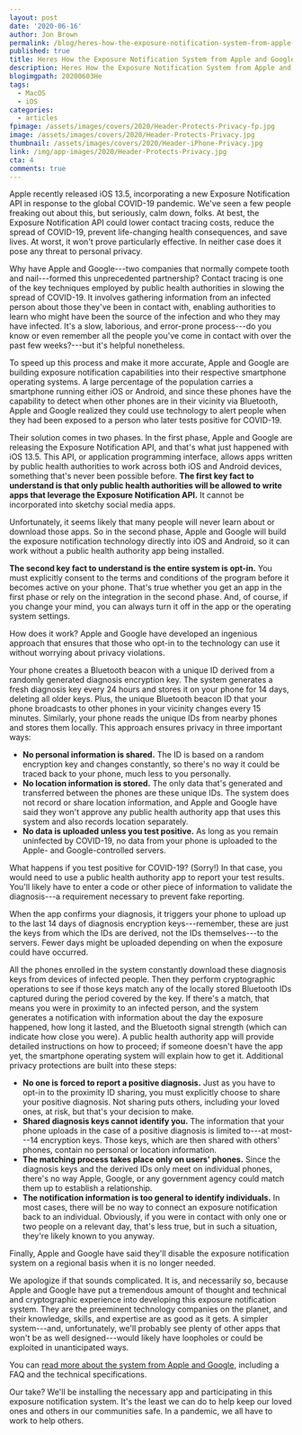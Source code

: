 ```yaml
---
layout: post
date: '2020-06-16'
author: Jon Brown
permalink: /blog/heres-how-the-exposure-notification-system-from-apple-and-google-protects-your-privacy/
published: true
title: Heres How the Exposure Notification System from Apple and Google Protects Your Privacy
description: Heres How the Exposure Notification System from Apple and Google Protects Your Privacy
blogimgpath: 20200603He
tags:
  - MacOS
  - iOS
categories:
  - articles
fpimage: /assets/images/covers/2020/Header-Protects-Privacy-fp.jpg
image: /assets/images/covers/2020/Header-Protects-Privacy.jpg
thumbnail: /assets/images/covers/2020/Header-iPhone-Privacy.jpg
link: /img/app-images/2020/Header-Protects-Privacy.jpg
cta: 4
comments: true
---
```

Apple recently released iOS 13.5, incorporating a new Exposure
Notification API in response to the global COVID-19 pandemic. We've seen
a few people freaking out about this, but seriously, calm down, folks.
At best, the Exposure Notification API could lower contact tracing
costs, reduce the spread of COVID-19, prevent life-changing health
consequences, and save lives. At worst, it won't prove particularly
effective. In neither case does it pose any threat to personal privacy.

Why have Apple and Google---two companies that normally compete tooth
and nail---formed this unprecedented partnership? Contact tracing is one
of the key techniques employed by public health authorities in slowing
the spread of COVID-19. It involves gathering information from an
infected person about those they've been in contact with, enabling
authorities to learn who might have been the source of the infection and
who they may have infected. It's a slow, laborious, and error-prone
process---do you know or even remember all the people you've come in
contact with over the past few weeks?---but it's helpful nonetheless.

To speed up this process and make it more accurate, Apple and Google are
building exposure notification capabilities into their respective
smartphone operating systems. A large percentage of the population
carries a smartphone running either iOS or Android, and since these
phones have the capability to detect when other phones are in their
vicinity via Bluetooth, Apple and Google realized they could use
technology to alert people when they had been exposed to a person who
later tests positive for COVID-19.

Their solution comes in two phases. In the first phase, Apple and Google
are releasing the Exposure Notification API, and that's what just
happened with iOS 13.5. This API, or application programming interface,
allows apps written by public health authorities to work across both iOS
and Android devices, something that's never been possible before. **The
first key fact to understand is that only public health authorities will
be allowed to write apps that leverage the Exposure Notification API.**
It cannot be incorporated into sketchy social media apps.

Unfortunately, it seems likely that many people will never learn about
or download those apps. So in the second phase, Apple and Google will
build the exposure notification technology directly into iOS and
Android, so it can work without a public health authority app being
installed.

**The second key fact to understand is the entire system is opt-in.**
You must explicitly consent to the terms and conditions of the program
before it becomes active on your phone. That's true whether you get an
app in the first phase or rely on the integration in the second phase.
And, of course, if you change your mind, you can always turn it off in
the app or the operating system settings.

How does it work? Apple and Google have developed an ingenious approach
that ensures that those who opt-in to the technology can use it without
worrying about privacy violations.

Your phone creates a Bluetooth beacon with a unique ID derived from a
randomly generated diagnosis encryption key. The system generates a
fresh diagnosis key every 24 hours and stores it on your phone for 14
days, deleting all older keys. Plus, the unique Bluetooth beacon ID that
your phone broadcasts to other phones in your vicinity changes every 15
minutes. Similarly, your phone reads the unique IDs from nearby phones
and stores them locally. This approach ensures privacy in three
important ways:

-   **No personal information is shared.** The ID
    is based on a random encryption key and changes constantly, so
    there's no way it could be traced back to your phone, much less to
    you personally.
-   **No location information is stored.** The only
    data that's generated and transferred between the phones are these
    unique IDs. The system does not record or share location
    information, and Apple and Google have said they won't approve any
    public health authority app that uses this system and also records
    location separately.
-   **No data is uploaded unless you test
    positive.** As long as you remain uninfected by COVID-19, no data
    from your phone is uploaded to the Apple- and Google-controlled
    servers.

What happens if you test positive for COVID-19? (Sorry!) In that case,
you would need to use a public health authority app to report your test
results. You'll likely have to enter a code or other piece of
information to validate the diagnosis---a requirement necessary to
prevent fake reporting.

When the app confirms your diagnosis, it triggers your phone to upload
up to the last 14 days of diagnosis encryption keys---remember, these
are just the keys from which the IDs are derived, not the IDs
themselves---to the servers. Fewer days might be uploaded depending on
when the exposure could have occurred.

All the phones enrolled in the system constantly download these
diagnosis keys from devices of infected people. Then they perform
cryptographic operations to see if those keys match any of the locally
stored Bluetooth IDs captured during the period covered by the key. If
there's a match, that means you were in proximity to an infected person,
and the system generates a notification with information about the day
the exposure happened, how long it lasted, and the Bluetooth signal
strength (which can indicate how close you were). A public health
authority app will provide detailed instructions on how to proceed; if
someone doesn't have the app yet, the smartphone operating system will
explain how to get it. Additional privacy protections are built into
these steps:

-   **No one is forced to report a positive
    diagnosis.** Just as you have to opt-in to the proximity ID sharing,
    you must explicitly choose to share your positive diagnosis. Not
    sharing puts others, including your loved ones, at risk, but that's
    your decision to make.
-   **Shared diagnosis keys cannot identify you.**
    The information that your phone uploads in the case of a positive
    diagnosis is limited to---at most---14 encryption keys. Those keys,
    which are then shared with others' phones, contain no personal or
    location information.
-   **The matching process takes place only on
    users' phones.** Since the diagnosis keys and the derived IDs only
    meet on individual phones, there's no way Apple, Google, or any
    government agency could match them up to establish a relationship.
-   **The notification information is too general
    to identify individuals.** In most cases, there will be no way to
    connect an exposure notification back to an individual. Obviously,
    if you were in contact with only one or two people on a relevant
    day, that's less true, but in such a situation, they're likely known
    to you anyway.

Finally, Apple and Google have said they'll disable the exposure
notification system on a regional basis when it is no longer needed.

We apologize if that sounds complicated. It is, and necessarily so,
because Apple and Google have put a tremendous amount of thought and
technical and cryptographic experience into developing this exposure
notification system. They are the preeminent technology companies on the
planet, and their knowledge, skills, and expertise are as good as it
gets. A simpler system---and, unfortunately, we'll probably see plenty
of other apps that won't be as well designed---would likely have
loopholes or could be exploited in unanticipated ways.

You can [read more about the system from Apple and
Google](https://www.apple.com/covid19/contacttracing/), including
a FAQ and the technical specifications.

Our take? We'll be installing the necessary app and participating in
this exposure notification system. It's the least we can do to help keep
our loved ones and others in our communities safe. In a pandemic, we all
have to work to help others.